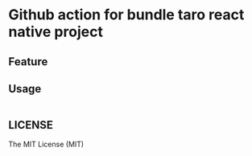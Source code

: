 # Github action for bundle taro react native project

## Feature

## Usage

```yml

```
## LICENSE

The MIT License (MIT)
